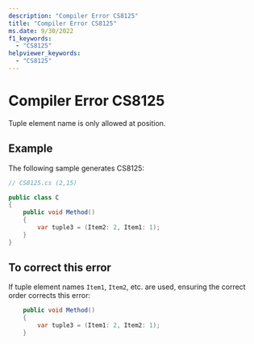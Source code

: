 ```yaml
---
description: "Compiler Error CS8125"
title: "Compiler Error CS8125"
ms.date: 9/30/2022
f1_keywords:
  - "CS8125"
helpviewer_keywords:
  - "CS8125"
---
```

# Compiler Error CS8125

Tuple element name is only allowed at position.

## Example

 The following sample generates CS8125:

```csharp
// CS8125.cs (2,15)

public class C
{
    public void Method()
    {
        var tuple3 = (Item2: 2, Item1: 1);
    }
}
```

## To correct this error

If tuple element names `Item1`, `Item2`, etc. are used, ensuring the correct order corrects this error:

```csharp
    public void Method()
    {
        var tuple3 = (Item1: 2, Item2: 1);
    }
```
